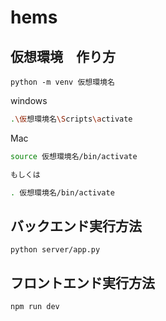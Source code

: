 # hems

## 仮想環境　作り方
```
python -m venv 仮想環境名
```

windows
```sh
.\仮想環境名\Scripts\activate
```

Mac
```sh
source 仮想環境名/bin/activate

もしくは

. 仮想環境名/bin/activate
```

## バックエンド実行方法
```
python server/app.py
```
## フロントエンド実行方法
```
npm run dev
```